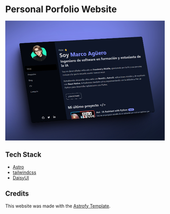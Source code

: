 # Personal Porfolio Website

![Personal Porfolio Website made with Astrofy template](public/nandev_mockup.jpg)

## Tech Stack

- [Astro](https://astro.build)
- [tailwindcss](https://tailwindcss.com/)
- [DaisyUI](https://daisyui.com/)

## Credits

This website was made with the [Astrofy Template](https://github.com/manuelernestog/astrofy).
